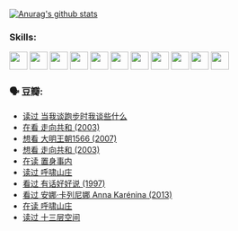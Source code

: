 
[![Anurag's github stats](https://github-readme-stats.vercel.app/api?username=w940853815)](https://github.com/anuraghazra/github-readme-stats)

### Skills:

<code><img height="32" src="https://cdn.jsdelivr.net/npm/simple-icons@v5/icons/python.svg"></code>
<code><img height="32" src="https://cdn.jsdelivr.net/npm/simple-icons@v5/icons/javascript.svg"></code>
<code><img height="32" src="https://cdn.jsdelivr.net/npm/simple-icons@v5/icons/django.svg"></code>
<code><img height="32" src="https://cdn.jsdelivr.net/npm/simple-icons@v5/icons/flask.svg"></code>
<code><img height="32" src="https://cdn.jsdelivr.net/npm/simple-icons@v5/icons/vuetify.svg"></code>
<code><img height="32" src="https://cdn.jsdelivr.net/npm/simple-icons@v5/icons/git.svg"></code>
<code><img height="32" src="https://cdn.jsdelivr.net/npm/simple-icons@v5/icons/docker.svg"></code>
<code><img height="32" src="https://cdn.jsdelivr.net/npm/simple-icons@v5/icons/postgresql.svg"></code>
<code><img height="32" src="https://cdn.jsdelivr.net/npm/simple-icons@v5/icons/elasticsearch.svg"></code>
<code><img height="32" src="https://cdn.jsdelivr.net/npm/simple-icons@v5/icons/macos.svg"></code>
<code><img height="32" src="https://cdn.jsdelivr.net/npm/simple-icons@v5/icons/linux.svg"></code>

### 🗣 豆瓣:

<!-- DOUBAN-ACTIVITIES:START -->
- [读过 当我谈跑步时我谈些什么](https://www.douban.com/people/136069238/status/3715422296/?_i=41975537)
- [在看 走向共和‎ (2003)](https://www.douban.com/people/136069238/status/3711470443/?_i=41975537)
- [想看 大明王朝1566‎ (2007)](https://www.douban.com/people/136069238/status/3710980213/?_i=41975537)
- [想看 走向共和‎ (2003)](https://www.douban.com/people/136069238/status/3710980002/?_i=41975537)
- [在读 置身事内](https://www.douban.com/people/136069238/status/3710472151/?_i=41975537)
- [读过 呼啸山庄](https://www.douban.com/people/136069238/status/3710470617/?_i=41975537)
- [看过 有话好好说‎ (1997)](https://www.douban.com/people/136069238/status/3709833172/?_i=41975537)
- [看过 安娜·卡列尼娜 Anna Karénina‎ (2013)](https://www.douban.com/people/136069238/status/3708942010/?_i=41975537)
- [在读 呼啸山庄](https://www.douban.com/people/136069238/status/3701626992/?_i=41975537)
- [读过 十三层空间](https://www.douban.com/people/136069238/status/3700755247/?_i=41975537)
<!-- DOUBAN-ACTIVITIES:END -->
<!--
**w940853815/w940853815** is a ✨ _special_ ✨ repository because its `README.md` (this file) appears on your GitHub profile.

Here are some ideas to get you started:

- 🔭 I’m currently working on ...
- 🌱 I’m currently learning ...
- 👯 I’m looking to collaborate on ...
- 🤔 I’m looking for help with ...
- 💬 Ask me about ...
- 📫 How to reach me: ...
- 😄 Pronouns: ...
- ⚡ Fun fact: ...
-->
